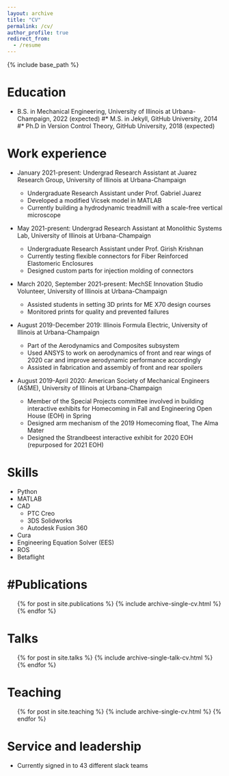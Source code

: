 ```yaml
---
layout: archive
title: "CV"
permalink: /cv/
author_profile: true
redirect_from:
  - /resume
---
```


{% include base_path %}

Education
======
* B.S. in Mechanical Engineering, University of Illinois at Urbana-Champaign, 2022 (expected)
#* M.S. in Jekyll, GitHub University, 2014
#* Ph.D in Version Control Theory, GitHub University, 2018 (expected)

Work experience
======
* January 2021-present: Undergrad Research Assistant at Juarez Research Group, University of Illinois at Urbana-Champaign
  * Undergraduate Research Assistant under Prof. Gabriel Juarez 
  * Developed a modified Vicsek model in MATLAB
  * Currently building a hydrodynamic treadmill with a scale-free vertical microscope

* May 2021-present: Undergrad Research Assistant at Monolithic Systems Lab, University of Illinois at Urbana-Champaign
  * Undergraduate Research Assistant under Prof. Girish Krishnan 
  * Currently testing flexible connectors for Fiber Reinforced Elastomeric Enclosures
  * Designed custom parts for injection molding of connectors

* March 2020, September 2021-present: MechSE Innovation Studio Volunteer, University of Illinois at Urbana-Champaign
  * Assisted students in setting 3D prints for ME X70 design courses
  * Monitored prints for quality and prevented failures

* August 2019-December 2019: Illinois Formula Electric, University of Illinois at Urbana-Champaign
  * Part of the Aerodynamics and Composites subsystem
  * Used ANSYS to work on aerodynamics of front and rear wings of 2020 car and improve aerodynamic performance accordingly
  * Assisted in fabrication and assembly of front and rear spoilers

* August 2019-April 2020: American Society of Mechanical Engineers (ASME), University of Illinois at Urbana-Champaign
  * Member of the Special Projects committee involved in building interactive exhibits for Homecoming in Fall and Engineering Open House (EOH) in Spring
  * Designed arm mechanism of the 2019 Homecoming float, The Alma Mater
  * Designed the Strandbeest interactive exhibit for 2020 EOH (repurposed for 2021 EOH)

  
Skills
======
* Python
* MATLAB
* CAD
  * PTC Creo
  * 3DS Solidworks
  * Autodesk Fusion 360
* Cura
* Engineering Equation Solver (EES)
* ROS
* Betaflight

#Publications
======
  <ul>{% for post in site.publications %}
    {% include archive-single-cv.html %}
  {% endfor %}</ul>
  
Talks
======
  <ul>{% for post in site.talks %}
    {% include archive-single-talk-cv.html %}
  {% endfor %}</ul>
  
Teaching
======
  <ul>{% for post in site.teaching %}
    {% include archive-single-cv.html %}
  {% endfor %}</ul>
  
Service and leadership
======
* Currently signed in to 43 different slack teams

